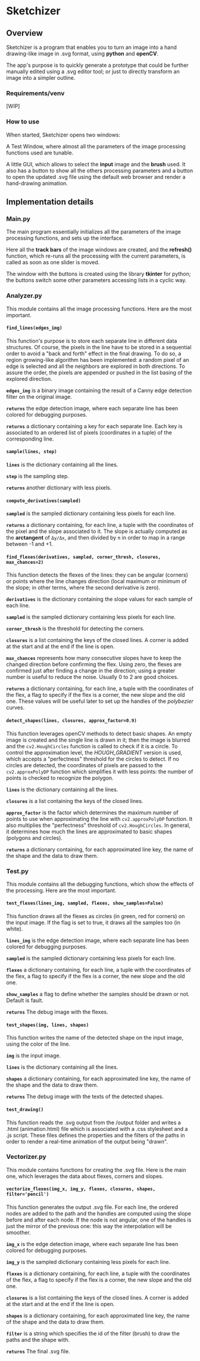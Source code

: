 # Sketchizer

## Overview

Sketchizer is a program that enables you to turn an image into a hand drawing-like image in .svg format, using **python** and **openCV**. 

The app's purpose is to quickly generate a prototype that could be further manually edited using a .svg editor tool; or just to directly transform an image into a simpler outline.

### Requirements/venv

[WIP]

### How to use

When started, Sketchizer opens two windows:

A Test Window, where almost all the parameters of the image processing functions used are tunable.

A little GUI, which allows to select the **input** image and the **brush** used. It also has a button to show all the others processing parameters and a button to open the updated .svg file using the default web browser and render a hand-drawing animation.

## Implementation details

### Main.py

The main program essentially initializes all the parameters of the image processing functions, and sets up the interface.

Here all the **track bars** of the image windows are created, and the **refresh()** function, which re-runs all the processing with the current parameters, is called as soon as one slider is moved.

The window with the buttons is created using the library **tkinter** for python; the buttons switch some other parameters accessing lists in a cyclic way.

### Analyzer.py

This module contains all the image processing functions. Here are the most important.

#### **`find_lines(edges_img)`**

This function's purpose is to store each separate line in different data structures. Of course, the pixels in the line have to be stored in a sequential order to avoid a "back and forth" effect in the final drawing. 
To do so, a region growing-like algorithm has been implemented: a random pixel of an edge is selected and all the neighbors are explored in both directions. To assure the order, the pixels are appended or pushed in the list basing of the explored direction.

**`edges_img`** is a binary image containing the result of a Canny edge detection filter on the original image.

**`returns`** the edge detection image, where each separate line has been colored for debugging purposes.

**`returns`** a dictionary containing a key for each separate line. Each key is associated to an ordered list of pixels (coordinates in a tuple) of the corresponding line.

#### **`sample(lines, step)`**

**`lines`** is the dictionary containing all the lines.

**`step`** is the sampling step.

**`returns`** another dictionary with less pixels.

#### **`compute_derivatives(sampled)`**

**`sampled`** is the sampled dictionary containing less pixels for each line.

**`returns`** a dictionary containing, for each line, a tuple with the coordinates of the pixel and the slope associated to it. The slope is actually computed as the **arctangent** of `Δy/Δx`, and then divided by `π` in order to map in a range between -1 and +1.

#### **`find_flexes(derivatives, sampled, corner_thresh, closures, max_chances=2)`**

This function detects the flexes of the lines: they can be angular (corners) or points where the line changes direction (local maximum or minimum of the slope; in other terms, where the second derivative is zero).

**`derivatives`** is the dictionary containing the slope values for each sample of each line.

**`sampled`** is the sampled dictionary containing less pixels for each line.

**`corner_thresh`** is the threshold for detecting the corners.

**`closures`** is a list containing the keys of the closed lines. A corner is added at the start and at the end if the line is open.

**`max_chances`** represents how many consecutive slopes have to keep the changed direction before confirming the flex. Using zero, the flexes are confirmed just after finding a change in the direction; using a greater number is useful to reduce the noise. Usually 0 to 2 are good choices.

**`returns`** a dictionary containing, for each line, a tuple with the coordinates  of the flex, a flag to specify if the flex is a corner,  the new slope and the old one. These values will be useful later to set up the handles of the *polybezier* curves.

#### **`detect_shapes(lines, closures, approx_factor=0.9)`**

This function leverages openCV methods to detect basic shapes. An empty image is created and the single line is drawn in it; then the image is blurred and the `cv2.HoughCircles` function is called to check if it is a circle. To control the approximation level, the *HOUGH_GRADIENT* version is used, which accepts a "perfectness" threshold for the circles to detect. If no circles are detected, the coordinates of pixels are passed to the `cv2.approxPolyDP` function which simplifies it with less points: the number of points is checked to recognize the polygon.

**`lines`** is the dictionary containing all the lines.

**`closures`** is a list containing the keys of the closed lines.

**`approx_factor`** is the factor which determines the maximum number of points to use when approximating the line with `cv2.approxPolyDP` function. It also multiplies the "perfectness" threshold of `cv2.HoughCircles`. In general, it determines how much the lines are approximated to basic shapes (polygons and circles).

**`returns`** a dictionary containing, for each approximated line key, the name of the shape and the data to draw them.

### Test.py

This module contains all the debugging functions, which show the effects of the processing. Here are the most important.

#### **`test_flexes(lines_img, sampled, flexes, show_samples=False)`**

This function draws all the flexes as circles (in green, red for corners) on the input image. If the flag is set to true, it draws all the samples too (in white).

**`lines_img`** is the edge detection image, where each separate line has been colored for debugging purposes.

**`sampled`** is the sampled dictionary containing less pixels for each line.

**`flexes`** a dictionary containing, for each line, a tuple with the coordinates  of the flex, a flag to specify if the flex is a corner,  the new slope and the old one.

**`show_samples`** a flag to define whether the samples should be drawn or not. Default is fault.

**`returns`** The debug image with the flexes.

#### **`test_shapes(img, lines, shapes)`**

This function writes the name of the detected shape  on the input image, using the color of the line.

**`img`** is the input image.

**`lines`** is the dictionary containing all the lines.

**`shapes`** a dictionary containing, for each approximated line key, the name of the shape and the data to draw them.

**`returns`** The debug image with the texts of the detected shapes.

#### **`test_drawing()`**

This function reads the .svg output from the /output folder and writes a .html (animation.html) file which is associated with a .css stylesheet and a .js script. These files defines the properties and the filters of the paths in order to render a real-time animation of the output being "drawn".

### Vectorizer.py

This module contains functions for creating the .svg file. Here is the main one, which leverages the data about flexes, corners and slopes.

#### **`vectorize_flexes(img_x, img_y, flexes, closures, shapes, filter='pencil')`**

This function generates the output .svg file. For each line, the ordered nodes are added to the path and the handles are computed using the slope before and after each node. If the node is not angular, one of the handles is just the mirror of the previous one: this way the interpolation will be smoother.

**`img_x`** is the edge detection image, where each separate line has been colored for debugging purposes.

**`img_y`** is the sampled dictionary containing less pixels for each line.

**`flexes`** is a dictionary containing, for each line, a tuple with the coordinates  of the flex, a flag to specify if the flex is a corner,  the new slope and the old one.

**`closures`** is a list containing the keys of the closed lines. A corner is added at the start and at the end if the line is open.

**`shapes`** is a dictionary containing, for each approximated line key, the name of the shape and the data to draw them.

**`filter`** is a string which specifies the id of the filter (brush) to draw the paths and the shape with.

**`returns`** The final .svg file.

